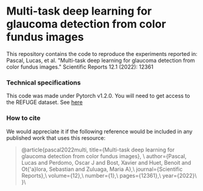 # Multi-task deep learning for glaucoma detection from color fundus images

This repository contains the code to reproduce the experiments reported in:
Pascal, Lucas, et al. "Multi-task deep learning for glaucoma detection from color fundus images." Scientific Reports 12.1 (2022): 12361

### Technical specifications
This code was made under Pytorch v1.2.0.
You will need to get access to the REFUGE dataset. See [here](https://refuge.grand-challenge.org/Home2020/)

### How to cite
We would appreciate it if the following reference would be included in any published work that uses this resource:

   > @article{pascal2022multi,
  title={Multi-task deep learning for glaucoma detection from color fundus images}, \\
  author={Pascal, Lucas and Perdomo, Oscar J and Bost, Xavier and Huet, Benoit and Ot{\'a}lora, Sebastian and Zuluaga, Maria A},\\
  journal={Scientific Reports},\\
  volume={12},\\
  number={1},\\
  pages={12361},\\
  year={2022}\\
}\\
